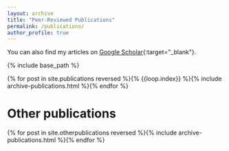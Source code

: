 ```yaml
---
layout: archive
title: "Peer-Reviewed Publications"
permalink: /publications/
author_profile: true
---
```


You can also find my articles on [Google Scholar](https://scholar.google.co.uk/citations?user=orC_dKIAAAAJ&hl=fr&oi=ao){:target="_blank"}.

{% include base_path %}

{% for post in site.publications reversed %}{% {{loop.index}} %}{% include archive-publications.html %}{% endfor %}

# Other publications

{% for post in site.otherpublications reversed %}{% include archive-publications.html %}{% endfor %}

